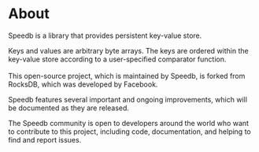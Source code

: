 # About

Speedb is a library that provides persistent key-value store.

Keys and values are arbitrary byte arrays. The keys are ordered within the key-value store according to a user-specified comparator function.\
\
This open-source project, which is maintained by Speedb, is forked from RocksDB, which was developed by Facebook.

Speedb features several important and ongoing improvements, which will be documented as they are released.

The Speedb community is open to developers around the world who want to contribute to this project, including code, documentation, and helping to find and report issues.
